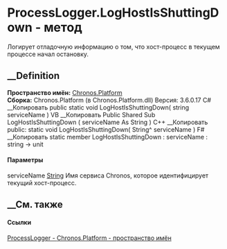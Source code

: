 # ProcessLogger.LogHostIsShuttingDown - метод
Логирует отладочную информацию о том, что хост-процесс в текущем процессе
начал остановку.
## __Definition
 **Пространство имён:** [Chronos.Platform](N_Chronos_Platform.htm)  
 **Сборка:** Chronos.Platform (в Chronos.Platform.dll) Версия: 3.6.0.17
C# __Копировать
     public static void LogHostIsShuttingDown(
    	string serviceName
    )
VB __Копировать
     Public Shared Sub LogHostIsShuttingDown ( 
    	serviceName As String
    )
C++ __Копировать
     public:
    static void LogHostIsShuttingDown(
    	String^ serviceName
    )
F# __Копировать
     static member LogHostIsShuttingDown : 
            serviceName : string -> unit 
#### Параметры
serviceName [String](https://learn.microsoft.com/dotnet/api/system.string)
    Имя сервиса Chronos, которое идентифицирует текущий хост-процесс.
##  __См. также
#### Ссылки
[ProcessLogger - ](T_Chronos_Platform_ProcessLogger.htm)
[Chronos.Platform - пространство имён](N_Chronos_Platform.htm)
